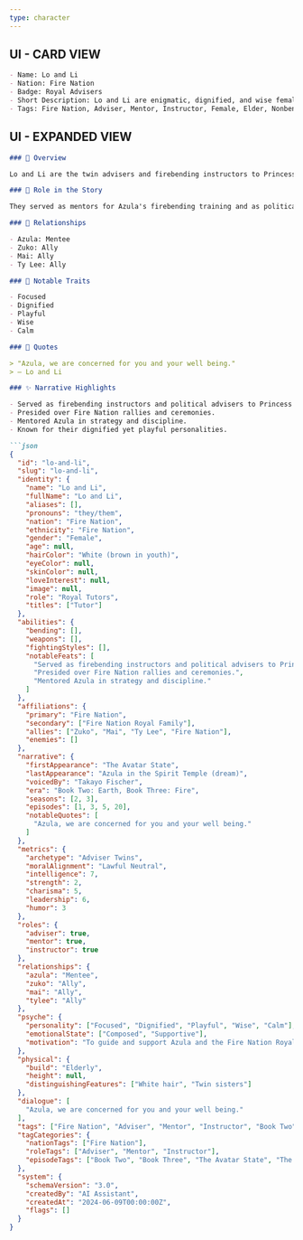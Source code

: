 ```yaml
---
type: character
---
```


## UI - CARD VIEW

```md
- Name: Lo and Li
- Nation: Fire Nation
- Badge: Royal Advisers
- Short Description: Lo and Li are enigmatic, dignified, and wise female elder twins who serve as royal advisers, mentors, and instructors to Princess Azula and the Fire Nation Royal Family. Known for their synchronized speech and mysterious presence, they are respected nonbenders and elders in the Fire Nation court.
- Tags: Fire Nation, Adviser, Mentor, Instructor, Female, Elder, Nonbender, Book Two, Book Three, The Avatar State, The Beach, Azula, Zuko, Twins, Synchronized
```

## UI - EXPANDED VIEW

```md
### 📖 Overview

Lo and Li are the twin advisers and firebending instructors to Princess Azula. Though not firebenders themselves, they are respected for their wisdom, strategy, and mentorship within the Fire Nation. They are known for their dignified yet playful personalities and for being the first known nonbender firebending teachers in the Avatar franchise.

### 🧩 Role in the Story

They served as mentors for Azula's firebending training and as political advisers to the Fire Nation Royal Family. The sisters spent much of their lives at their Ember Island beach house, escaping the chaos of the Fire Nation Capital. They accompanied Azula on her journey to the Earth Kingdom and played a key role in her strategies, presiding over rallies and offering wisdom to the younger generation.

### 🤝 Relationships

- Azula: Mentee
- Zuko: Ally
- Mai: Ally
- Ty Lee: Ally

### 🌟 Notable Traits

- Focused
- Dignified
- Playful
- Wise
- Calm

### 💬 Quotes

> "Azula, we are concerned for you and your well being."
> — Lo and Li

### ✨ Narrative Highlights

- Served as firebending instructors and political advisers to Princess Azula.
- Presided over Fire Nation rallies and ceremonies.
- Mentored Azula in strategy and discipline.
- Known for their dignified yet playful personalities.

```json
{
  "id": "lo-and-li",
  "slug": "lo-and-li",
  "identity": {
    "name": "Lo and Li",
    "fullName": "Lo and Li",
    "aliases": [],
    "pronouns": "they/them",
    "nation": "Fire Nation",
    "ethnicity": "Fire Nation",
    "gender": "Female",
    "age": null,
    "hairColor": "White (brown in youth)",
    "eyeColor": null,
    "skinColor": null,
    "loveInterest": null,
    "image": null,
    "role": "Royal Tutors",
    "titles": ["Tutor"]
  },
  "abilities": {
    "bending": [],
    "weapons": [],
    "fightingStyles": [],
    "notableFeats": [
      "Served as firebending instructors and political advisers to Princess Azula.",
      "Presided over Fire Nation rallies and ceremonies.",
      "Mentored Azula in strategy and discipline."
    ]
  },
  "affiliations": {
    "primary": "Fire Nation",
    "secondary": ["Fire Nation Royal Family"],
    "allies": ["Zuko", "Mai", "Ty Lee", "Fire Nation"],
    "enemies": []
  },
  "narrative": {
    "firstAppearance": "The Avatar State",
    "lastAppearance": "Azula in the Spirit Temple (dream)",
    "voicedBy": "Takayo Fischer",
    "era": "Book Two: Earth, Book Three: Fire",
    "seasons": [2, 3],
    "episodes": [1, 3, 5, 20],
    "notableQuotes": [
      "Azula, we are concerned for you and your well being."
    ]
  },
  "metrics": {
    "archetype": "Adviser Twins",
    "moralAlignment": "Lawful Neutral",
    "intelligence": 7,
    "strength": 2,
    "charisma": 5,
    "leadership": 6,
    "humor": 3
  },
  "roles": {
    "adviser": true,
    "mentor": true,
    "instructor": true
  },
  "relationships": {
    "azula": "Mentee",
    "zuko": "Ally",
    "mai": "Ally",
    "tylee": "Ally"
  },
  "psyche": {
    "personality": ["Focused", "Dignified", "Playful", "Wise", "Calm"],
    "emotionalState": ["Composed", "Supportive"],
    "motivation": "To guide and support Azula and the Fire Nation Royal Family."
  },
  "physical": {
    "build": "Elderly",
    "height": null,
    "distinguishingFeatures": ["White hair", "Twin sisters"]
  },
  "dialogue": [
    "Azula, we are concerned for you and your well being."
  ],
  "tags": ["Fire Nation", "Adviser", "Mentor", "Instructor", "Book Two", "Book Three", "The Avatar State", "The Beach"],
  "tagCategories": {
    "nationTags": ["Fire Nation"],
    "roleTags": ["Adviser", "Mentor", "Instructor"],
    "episodeTags": ["Book Two", "Book Three", "The Avatar State", "The Beach"]
  },
  "system": {
    "schemaVersion": "3.0",
    "createdBy": "AI Assistant",
    "createdAt": "2024-06-09T00:00:00Z",
    "flags": []
  }
}
```
